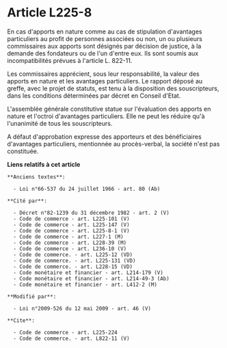 # Article L225-8

En cas d'apports en nature comme au cas de stipulation d'avantages particuliers au profit de personnes associées ou non, un
ou plusieurs commissaires aux apports sont désignés par décision de justice, à la demande des fondateurs ou de l'un d'entre
eux. Ils sont soumis aux incompatibilités prévues à l'article L. 822-11.

Les commissaires apprécient, sous leur responsabilité, la valeur des apports en nature et les avantages particuliers. Le
rapport déposé au greffe, avec le projet de statuts, est tenu à la disposition des souscripteurs, dans les conditions
déterminées par décret en Conseil d'Etat.

L'assemblée générale constitutive statue sur l'évaluation des apports en nature et l'octroi d'avantages particuliers. Elle ne
peut les réduire qu'à l'unanimité de tous les souscripteurs.

A défaut d'approbation expresse des apporteurs et des bénéficiaires d'avantages particuliers, mentionnée au procès-verbal, la
société n'est pas constituée.

**Liens relatifs à cet article**

	**Anciens textes**:

	  - Loi n°66-537 du 24 juillet 1966 - art. 80 (Ab)

	**Cité par**:

	  - Décret n°82-1239 du 31 décembre 1982 - art. 2 (V)
	  - Code de commerce - art. L225-101 (V)
	  - Code de commerce - art. L225-147 (V)
	  - Code de commerce - art. L225-8-1 (V)
	  - Code de commerce - art. L227-1 (M)
	  - Code de commerce - art. L228-39 (M)
	  - Code de commerce - art. L236-10 (V)
	  - Code de commerce. - art. L225-12 (VD)
	  - Code de commerce. - art. L225-131 (VD)
	  - Code de commerce. - art. L228-15 (VD)
	  - Code monétaire et financier - art. L214-179 (V)
	  - Code monétaire et financier - art. L214-49-3 (Ab)
	  - Code monétaire et financier - art. L412-2 (M)

	**Modifié par**:

	  - Loi n°2009-526 du 12 mai 2009 - art. 46 (V)

	**Cite**:

	  - Code de commerce - art. L225-224
	  - Code de commerce. - art. L822-11 (V)

